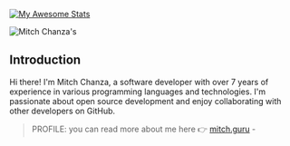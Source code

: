 [![My Awesome Stats](https://awesome-github-stats.azurewebsites.net/user-stats/mitch1009)](https://git.io/awesome-stats-card)



![Mitch Chanza's](https://github-readme-stats.vercel.app/api?username=mitch1009&show_icons=true&theme=transparent)

## Introduction
Hi there! I'm Mitch Chanza, a software developer with over 7 years of experience in various programming languages and technologies. I'm passionate about open source development and enjoy collaborating with other developers on GitHub.
> PROFILE: you can read more about me here 👉 [mitch.guru](https://mitch.guru) - 

